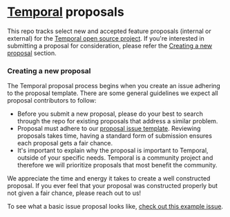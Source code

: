 # [Temporal](https://temporal.io) proposals

This repo tracks select new and accepted feature proposals (internal or external) for the [Temporal open source project](https://github.com/temporalio/temporal). If you're interested in submitting a proposal for consideration, please refer the [Creating a new proposal](#creating-a-new-proposal) section.

### Creating a new proposal

The Temporal proposal process begins when you create an issue adhering to the proposal template. There are some general guidelines we expect all proposal contributors to follow:

* Before you submit a new proposal, please do your best to search through the repo for existing proposals that address a similar problem.
* Proposal must adhere to our [proposal issue template](.github/ISSUE_TEMPLATE/proposal-template.md). Reviewing proposals takes time, having a standard form of submission ensures each proposal gets a fair chance.
* It's important to explain why the proposal is important to Temporal, outside of your specific needs. Temporal is a community project and therefore we will prioritize proposals that most benefit the community.

We appreciate the time and energy it takes to create a well constructed proposal. If you ever feel that your proposal was constructed properly but not given a fair chance, please reach out to us!

To see what a basic issue proposal looks like, [check out this example issue](https://github.com/temporalio/proposals/issues/1).

